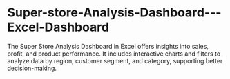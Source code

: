 # Super-store-Analysis-Dashboard---Excel-Dashboard
The Super Store Analysis Dashboard in Excel offers insights into sales, profit, and product performance. It includes interactive charts and filters to analyze data by region, customer segment, and category, supporting better decision-making.
